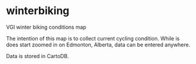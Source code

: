 # winterbiking
VGI winter biking conditions map

The intention of this map is to collect current cycling condition. While is does start zoomed in on Edmonton, Alberta, data can be entered anywhere.

Data is stored in CartoDB.
